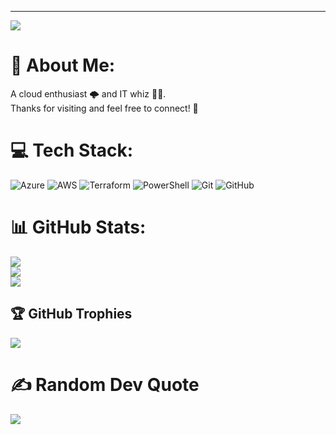 
---
[![](https://visitcount.itsvg.in/api?id=RScrafted&icon=3&color=6)](https://visitcount.itsvg.in)

# 💫 About Me:
A cloud enthusiast 🌩️ and IT whiz 🧙‍♂️.<br>Thanks for visiting and feel free to connect! 🚀

# 💻 Tech Stack:
![Azure](https://img.shields.io/badge/azure-%230072C6.svg?style=for-the-badge&logo=microsoftazure&logoColor=white) ![AWS](https://img.shields.io/badge/AWS-%23FF9900.svg?style=for-the-badge&logo=amazon-aws&logoColor=white) ![Terraform](https://img.shields.io/badge/terraform-%235835CC.svg?style=for-the-badge&logo=terraform&logoColor=white) ![PowerShell](https://img.shields.io/badge/PowerShell-%235391FE.svg?style=for-the-badge&logo=powershell&logoColor=white)  ![Git](https://img.shields.io/badge/git-%23F05033.svg?style=for-the-badge&logo=git&logoColor=white) ![GitHub](https://img.shields.io/badge/github-%23121011.svg?style=for-the-badge&logo=github&logoColor=white)

# 📊 GitHub Stats:
![](https://github-readme-stats.vercel.app/api?username=rscrafted&theme=tokyonight&hide_border=false&include_all_commits=true&count_private=true)<br/>
![](https://github-readme-streak-stats.herokuapp.com/?user=RScrafted&theme=tokyonight&hide_border=true)<br/>
![](https://github-readme-stats.vercel.app/api/top-langs/?username=RScrafted&theme=tokyonight&hide_border=true&include_all_commits=true&count_private=false&layout=normal)

## 🏆 GitHub Trophies
![](https://github-profile-trophy.vercel.app/?username=RScrafted&theme=tokyonight&no-frame=true&no-bg=true&margin-w=4)

# ✍️ Random Dev Quote
![](https://quotes-github-readme.vercel.app/api?type=horizontal&theme=radical)

<!-- Proudly created with GPRM ( https://gprm.itsvg.in ) -->
